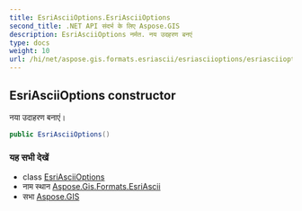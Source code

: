 ```yaml
---
title: EsriAsciiOptions.EsriAsciiOptions
second_title: .NET API संदर्भ के लिए Aspose.GIS
description: EsriAsciiOptions नर्मत. नय उदहरण बनएं
type: docs
weight: 10
url: /hi/net/aspose.gis.formats.esriascii/esriasciioptions/esriasciioptions/
---
```

## EsriAsciiOptions constructor

नया उदाहरण बनाएं।

```csharp
public EsriAsciiOptions()
```

### यह सभी देखें

* class [EsriAsciiOptions](../)
* नाम स्थान [Aspose.Gis.Formats.EsriAscii](../../esriasciioptions/)
* सभा [Aspose.GIS](../../../)



